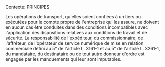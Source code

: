 Contexte: PRINCIPES

Les opérations de transport, qu'elles soient confiées à un tiers ou exécutées pour le compte propre de l'entreprise qui les assure, ne doivent en aucun cas être conduites dans des conditions incompatibles avec l'application des dispositions relatives aux conditions de travail et de sécurité. La responsabilité de l'expéditeur, du commissionnaire, de l'affréteur, de l'opérateur de service numérique de mise en relation commerciale défini au 5° de l'article L. 3161-1 et au 5° de l'article L. 3261-1, du mandataire, du destinataire ou de tout autre donneur d'ordre est engagée par les manquements qui leur sont imputables.